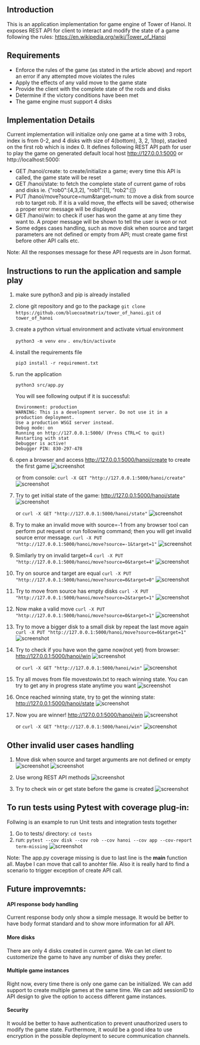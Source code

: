 ## Introduction

This is an application implementation for game engine of Tower of Hanoi. It exposes REST API for client to interact and modify the state of a game following the rules: https://en.wikipedia.org/wiki/Tower_of_Hanoi

## Requirements

- Enforce the rules of the game (as stated in the article above) and report an error if any attempted move violates the rules
- Apply the effects of any valid move to the game state
- Provide the client with the complete state of the rods and disks
- Determine if the victory conditions have been met
- The game engine must support 4 disks

## Implementation Details

Current implementation will initialize only one game at a time with 3 robs, index is from 0-2, and 4 disks with size of 4(bottom), 3, 2, 1(top), stacked on the first rob which is index 0. It defines following REST API path for user to play the game on generated default local host http://127.0.0.1:5000 or http://localhost:5000:
- GET /hanoi/create: to create/initialize a game; every time this API is called, the game state will be reset
- GET /hanoi/state: to fetch the complete state of current game of robs and disks ie. {"rob0":[4,3,2], "rob1":[1], "rob2":[]}
- PUT /hanoi/move?source=num&target=num: to move a disk from source rob to target rob. If it is a valid move, the effects will be saved; otherwise a proper error message will be displayed 
- GET /hanoi/win: to check if user has won the game at any time they want to. A proper message will be shown to tell the user is won or not
- Some edges cases handling, such as move disk when source and target parameters are not defined or empty from API; must create game first before other API calls etc.
 
Note: All the responses message for these API requests are in Json format.


## Instructions to run the application and sample play

1. make sure python3 and pip is already installed

2. clone git repository and go to the package
   `git clone https://github.com/bluecoatmatrix/tower_of_hanoi.git`
   `cd tower_of_hanoi`
   
3. create a python virtual environment and activate virtual environment
   
   `python3 -m venv env`
   `. env/bin/activate`
   
4. install the requirements file

   `pip3 install -r requirement.txt`
   
5. run the application

   `python3 src/app.py`
   
   You will see following output if it is successful: 
    ```Serving Flask app "app" (lazy loading)
    Environment: production
    WARNING: This is a development server. Do not use it in a production deployment.
    Use a production WSGI server instead.
    Debug mode: on
    Running on http://127.0.0.1:5000/ (Press CTRL+C to quit)
    Restarting with stat
    Debugger is active!
    Debugger PIN: 830-297-478
   
6. open a browser and access http://127.0.0.1:5000/hanoi/create to create the first game
   ![screenshot](https://github.com/bluecoatmatrix/tower_of_hanoi/blob/main/screenshots/create.png)

   or from console: `curl -X GET "http://127.0.0.1:5000/hanoi/create"`
   ![screenshot](https://github.com/bluecoatmatrix/tower_of_hanoi/blob/main/screenshots/createcli.png)

7. Try to get initial state of the game: http://127.0.0.1:5000/hanoi/state
   ![screenshot](https://github.com/bluecoatmatrix/tower_of_hanoi/blob/main/screenshots/initialstate.png)

   or `curl -X GET "http://127.0.0.1:5000/hanoi/state"`
   ![screenshot](https://github.com/bluecoatmatrix/tower_of_hanoi/blob/main/screenshots/Screen%20Shot%202021-02-06%20at%202.35.14%20AM.png)

8. Try to make an invalid move with source=-1 from any browser tool can perform put request or run following command; then you will get invalid source error message.
   `curl -X PUT "http://127.0.0.1:5000/hanoi/move?source=-1&target=1"`
   ![screenshot](https://github.com/bluecoatmatrix/tower_of_hanoi/blob/main/screenshots/invalidsource.png)

9. Similarly try on invalid target=4
   `curl -X PUT "http://127.0.0.1:5000/hanoi/move?source=0&target=4"`
   ![screenshot](https://github.com/bluecoatmatrix/tower_of_hanoi/blob/main/screenshots/invalidtarget.png)

10. Try on source and target are equal
    `curl -X PUT "http://127.0.0.1:5000/hanoi/move?source=0&target=0"`
    ![screenshot](https://github.com/bluecoatmatrix/tower_of_hanoi/blob/main/screenshots/source%3Dtarge.png)

11. Try to move from source has empty disks
    `curl -X PUT "http://127.0.0.1:5000/hanoi/move?source=2&target=1"`
    ![screenshot](https://github.com/bluecoatmatrix/tower_of_hanoi/blob/main/screenshots/sourceempty.png)

12. Now make a valid move 
    `curl -X PUT "http://127.0.0.1:5000/hanoi/move?source=0&target=1"`
    ![screenshot](https://github.com/bluecoatmatrix/tower_of_hanoi/blob/main/screenshots/successfulmove.png)

13. Try to move a bigger disk to a small disk by repeat the last move again
    `curl -X PUT "http://127.0.0.1:5000/hanoi/move?source=0&target=1"`
    ![screenshot](https://github.com/bluecoatmatrix/tower_of_hanoi/blob/main/screenshots/invliadmove.png)

14. Try to check if you have won the game now(not yet) from browser: http://127.0.0.1:5000/hanoi/win
    ![screenshot](https://github.com/bluecoatmatrix/tower_of_hanoi/blob/main/screenshots/notwin.png)
    
    or `curl -X GET "http://127.0.0.1:5000/hanoi/win"` 
    ![screenshot](https://github.com/bluecoatmatrix/tower_of_hanoi/blob/main/screenshots/nowincli.png)

15. Try all moves from file movestowin.txt to reach winning state. You can try to get any in progress state anytime you want
    ![screenshot](https://github.com/bluecoatmatrix/tower_of_hanoi/blob/main/screenshots/inprogressstate.png) 

16. Once reached winning state, try to get the winning state: http://127.0.0.1:5000/hanoi/state
    ![screenshot](https://github.com/bluecoatmatrix/tower_of_hanoi/blob/main/screenshots/winstate.png)

17. Now you are winner! http://127.0.0.1:5000/hanoi/win
    ![screenshot](https://github.com/bluecoatmatrix/tower_of_hanoi/blob/main/screenshots/win.png)
    
    or `curl -X GET "http://127.0.0.1:5000/hanoi/win"`
    ![screenshot](https://github.com/bluecoatmatrix/tower_of_hanoi/blob/main/screenshots/wincli.png)


## Other invalid user cases handling

1. Move disk when source and target arguments are not defined or empty
   ![screenshot](https://github.com/bluecoatmatrix/tower_of_hanoi/blob/main/screenshots/emptysourceparam.png)
   ![screenshot](https://github.com/bluecoatmatrix/tower_of_hanoi/blob/main/screenshots/emptytargetparam.png)

2. Use wrong REST API methods 
   ![screenshot](https://github.com/bluecoatmatrix/tower_of_hanoi/blob/main/screenshots/wrongmethod.png)

3. Try to check win or get state before the game is created
   ![screenshot](https://github.com/bluecoatmatrix/tower_of_hanoi/blob/main/screenshots/beforecreate.png)



## To run tests using Pytest with coverage plug-in:

Follwing is an example to run Unit tests and integration tests together

1. Go to tests/ directory: `cd tests`
2. run:
	```pytest --cov disk --cov rob --cov hanoi --cov app --cov-report term-missing```
   ![screenshot](https://github.com/bluecoatmatrix/tower_of_hanoi/blob/main/screenshots/pytest.png)

Note: The app.py coverage missing is due to last line is the __main__ function all. Maybe I can move that call to anohter file. Also it is really hard to find a scenario to trigger exception of create API call.



## Future improvemnts:

#### API response body handling

   Current response body only show a simple message. It would be better to have body format standard and to show more information for all API. 

#### More disks

   There are only 4 disks created in current game. We can let client to customerize the game to have any number of disks they prefer.

#### Multiple game instances
	
   Right now, every time there is only one game can be initialized. We can add support to create multiple games at the same time. We can add sessionID to API design to give the option to access different game instances.   

#### Security
	
   It would be better to have authentication to prevent unauthorized users to modify the game state. Furthermore, it would be a good idea to use encryption in the possible deployment to secure communication channels.
